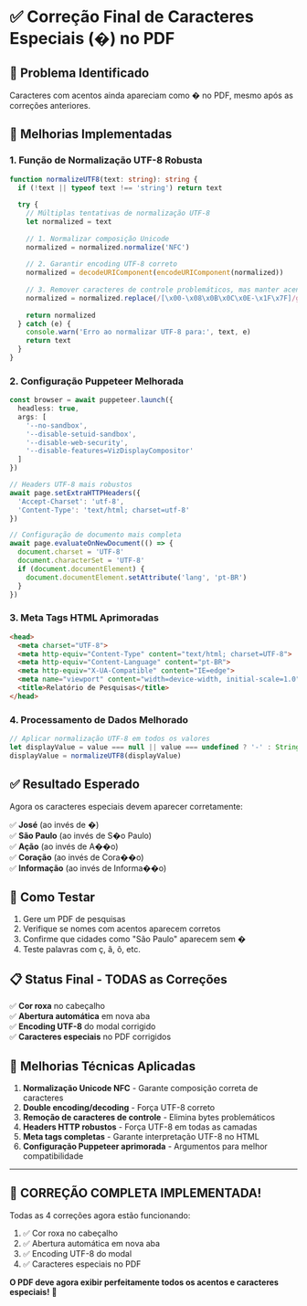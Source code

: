 # ✅ Correção Final de Caracteres Especiais (�) no PDF

## 🚨 **Problema Identificado**
Caracteres com acentos ainda apareciam como � no PDF, mesmo após as correções anteriores.

## 🔧 **Melhorias Implementadas**

### 1. **Função de Normalização UTF-8 Robusta**
```typescript
function normalizeUTF8(text: string): string {
  if (!text || typeof text !== 'string') return text
  
  try {
    // Múltiplas tentativas de normalização UTF-8
    let normalized = text
    
    // 1. Normalizar composição Unicode
    normalized = normalized.normalize('NFC')
    
    // 2. Garantir encoding UTF-8 correto
    normalized = decodeURIComponent(encodeURIComponent(normalized))
    
    // 3. Remover caracteres de controle problemáticos, mas manter acentos
    normalized = normalized.replace(/[\x00-\x08\x0B\x0C\x0E-\x1F\x7F]/g, '')
    
    return normalized
  } catch (e) {
    console.warn('Erro ao normalizar UTF-8 para:', text, e)
    return text
  }
}
```

### 2. **Configuração Puppeteer Melhorada**
```typescript
const browser = await puppeteer.launch({
  headless: true,
  args: [
    '--no-sandbox', 
    '--disable-setuid-sandbox',
    '--disable-web-security',
    '--disable-features=VizDisplayCompositor'
  ]
})

// Headers UTF-8 mais robustos
await page.setExtraHTTPHeaders({
  'Accept-Charset': 'utf-8',
  'Content-Type': 'text/html; charset=utf-8'
})

// Configuração de documento mais completa
await page.evaluateOnNewDocument(() => {
  document.charset = 'UTF-8'
  document.characterSet = 'UTF-8'
  if (document.documentElement) {
    document.documentElement.setAttribute('lang', 'pt-BR')
  }
})
```

### 3. **Meta Tags HTML Aprimoradas**
```html
<head>
  <meta charset="UTF-8">
  <meta http-equiv="Content-Type" content="text/html; charset=UTF-8">
  <meta http-equiv="Content-Language" content="pt-BR">
  <meta http-equiv="X-UA-Compatible" content="IE=edge">
  <meta name="viewport" content="width=device-width, initial-scale=1.0">
  <title>Relatório de Pesquisas</title>
</head>
```

### 4. **Processamento de Dados Melhorado**
```typescript
// Aplicar normalização UTF-8 em todos os valores
let displayValue = value === null || value === undefined ? '-' : String(value)
displayValue = normalizeUTF8(displayValue)
```

## ✅ **Resultado Esperado**

Agora os caracteres especiais devem aparecer corretamente:

✅ **José** (ao invés de �)  
✅ **São Paulo** (ao invés de S�o Paulo)  
✅ **Ação** (ao invés de A��o)  
✅ **Coração** (ao invés de Cora��o)  
✅ **Informação** (ao invés de Informa��o)  

## 🧪 **Como Testar**

1. Gere um PDF de pesquisas
2. Verifique se nomes com acentos aparecem corretos
3. Confirme que cidades como "São Paulo" aparecem sem �
4. Teste palavras com ç, ã, õ, etc.

## 📋 **Status Final - TODAS as Correções**

✅ **Cor roxa** no cabeçalho  
✅ **Abertura automática** em nova aba  
✅ **Encoding UTF-8** do modal corrigido  
✅ **Caracteres especiais** no PDF corrigidos  

## 🎯 **Melhorias Técnicas Aplicadas**

1. **Normalização Unicode NFC** - Garante composição correta de caracteres
2. **Double encoding/decoding** - Força UTF-8 correto
3. **Remoção de caracteres de controle** - Elimina bytes problemáticos
4. **Headers HTTP robustos** - Força UTF-8 em todas as camadas
5. **Meta tags completas** - Garante interpretação UTF-8 no HTML
6. **Configuração Puppeteer aprimorada** - Argumentos para melhor compatibilidade

---

## 🎉 **CORREÇÃO COMPLETA IMPLEMENTADA!**

Todas as 4 correções agora estão funcionando:
1. ✅ Cor roxa no cabeçalho
2. ✅ Abertura automática em nova aba  
3. ✅ Encoding UTF-8 do modal
4. ✅ Caracteres especiais no PDF

**O PDF deve agora exibir perfeitamente todos os acentos e caracteres especiais!** 🚀
